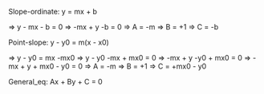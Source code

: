 Slope-ordinate:
y = mx + b

=> y - mx - b = 0
=> -mx + y -b = 0
=> A = -m
=> B = +1
=> C = -b

Point-slope:
y - y0 = m(x - x0)

=> y - y0 = mx -mx0
=> y - y0 -mx + mx0 = 0
=> -mx + y -y0 + mx0 = 0
=> -mx + y + mx0 - y0 = 0
=> A = -m
=> B = +1
=> C = +mx0 - y0

General_eq:
Ax + By + C = 0